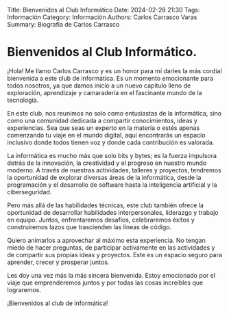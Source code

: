 Title: Bienvenidos al Club Informático
Date: 2024-02-28 21:30
Tags: Información
Category: Información
Authors: Carlos Carrasco Varas
Summary: Biografía de Carlos Carrasco

# Bienvenidos al Club Informático.
¡Hola! Me llamo Carlos Carrasco y es un honor para mí darles la más cordial bienvenida a este club de informática. Es un momento emocionante para todos nosotros, ya que damos inicio a un nuevo capítulo lleno de exploración, aprendizaje y camaradería en el fascinante mundo de la tecnología.

En este club, nos reunimos no solo como entusiastas de la informática, sino como una comunidad dedicada a compartir conocimientos, ideas y experiencias. Sea que seas un experto en la materia o estés apenas comenzando tu viaje en el mundo digital, aquí encontrarás un espacio inclusivo donde todos tienen voz y donde cada contribución es valorada.

La informática es mucho más que solo bits y bytes; es la fuerza impulsora detrás de la innovación, la creatividad y el progreso en nuestro mundo moderno. A través de nuestras actividades, talleres y proyectos, tendremos la oportunidad de explorar diversas áreas de la informática, desde la programación y el desarrollo de software hasta la inteligencia artificial y la ciberseguridad.

Pero más allá de las habilidades técnicas, este club también ofrece la oportunidad de desarrollar habilidades interpersonales, liderazgo y trabajo en equipo. Juntos, enfrentaremos desafíos, celebraremos éxitos y construiremos lazos que trascienden las líneas de código.

Quiero animarlos a aprovechar al máximo esta experiencia. No tengan miedo de hacer preguntas, de participar activamente en las actividades y de compartir sus propias ideas y proyectos. Este es un espacio seguro para aprender, crecer y prosperar juntos.

Les doy una vez más la más sincera bienvenida. Estoy emocionado por el viaje que emprenderemos juntos y por todas las cosas increíbles que lograremos.

¡Bienvenidos al club de informática!

